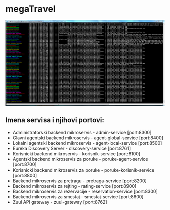 # megaTravel

![Docker services running...](services.png?raw=true "Docker services running...")

## Imena servisa i njihovi portovi:
- Administratorski backend mikroservis - admin-service [port:8300]
- Glavni agentski backend mikroservis - agent-global-service [port:8400]
- Lokalni agentski backend mikroservis - agent-local-service [port:8500]
- Eureka Discovery Server - discovery-service [port:8761]
- Korisnicki backend mikroservis - korisnik-service [port:8100]
- Agentski backend mikroservis za poruke - poruke-agent-service [port:8700]
- Korisnicki backend mikroservis za poruke - poruke-korisnik-service [port:8800]
- Backend mikroservis za pretragu - pretraga-service [port:8200]
- Backend mikroservis za rejting - rating-service [port:8900]
- Backend mikroservis za rezervacije - reservation-service [port:8300]
- Backend mikroservis za smestaj - smestaj-service [port:8600]
- Zuul API gateway - zuul-gateway [port:8762]

